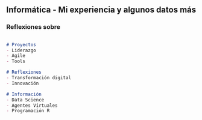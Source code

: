 ## Informática  - Mi experiencia y algunos datos más


### Reflexiones sobre


```markdown

# Proyectos
- Liderazgo
- Agile
- Tools

# Reflexiones
- Transformación digital
- Innovación

# Información
- Data Science
- Agentes Virtuales
- Programación R

```


